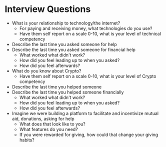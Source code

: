 # Interview Questions

- What is your relationship to technology/the internet?
    - For paying and receiving money, what technologies do you use?
    - Have them self report on a scale 0-10, what is your level of technical competency 
- Describe the last time you asked someone for help
- Describe the last time you asked someone for financial help
    - What worked what didn't work?
    - How did you feel leading up to when you asked?
    - How did you feel afterwards?
- What do you know about Crypto?
    - Have them self report on a scale 0-10, what is your level of Crypto competency
- Describe the last time you helped someone
- Describe the last time you helped someone financially
    - What worked what didn't work?
    - How did you feel leading up to when you asked?
    - How did you feel afterwards?
- Imagine we were building a platform to facilitate and incentivize mutual aid, donations, asking for help
    - What does that look like to you?
    - What features do you need?
    - If you were rewarded for giving, how could that change your giving habits?





